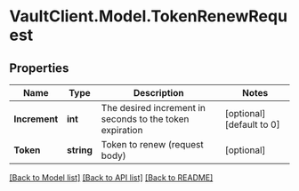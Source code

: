 # VaultClient.Model.TokenRenewRequest

## Properties

Name | Type | Description | Notes
------------ | ------------- | ------------- | -------------
**Increment** | **int** | The desired increment in seconds to the token expiration | [optional] [default to 0]
**Token** | **string** | Token to renew (request body) | [optional] 

[[Back to Model list]](../README.md#documentation-for-models) [[Back to API list]](../README.md#documentation-for-api-endpoints) [[Back to README]](../README.md)

